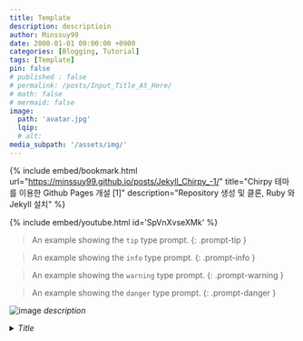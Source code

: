 ```yaml
---
title: Template
description: descriptioin
author: Minssuy99
date: 2000-01-01 00:00:00 +0900
categories: [Blogging, Tutorial]
tags: [Template]
pin: false
# published : false
# permalink: /posts/Input_Title_At_Here/
# math: false
# mermaid: false
image:
  path: 'avatar.jpg'
  lqip: 
  # alt:
media_subpath: '/assets/img/'
---
```


<!----------------------북마크---------------------------->
{% include embed/bookmark.html
url="https://minssuy99.github.io/posts/Jekyll_Chirpy_-1/"
title="Chirpy 테마를 이용한 Github Pages 개설 [1]"
description="Repository 생성 및 클론, Ruby 와 Jekyll 설치" %}



<!---------------------유튜브---------------------------->
{% include embed/youtube.html id='SpVnXvseXMk' %}

> An example showing the `tip` type prompt.
{: .prompt-tip }

> An example showing the `info` type prompt.
{: .prompt-info }

> An example showing the `warning` type prompt.
{: .prompt-warning }

> An example showing the `danger` type prompt.
{: .prompt-danger }

![image](avatar.jpg)
_description_



<!---------------------코드 블럭--------------------------->
<details>
    <summary><i>Title</i></summary>
<div markdown ="1">

```csharp

// code

```
{: file="test.cs"}

</div>
</details>